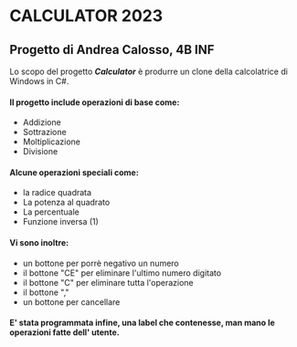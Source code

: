 # CALCULATOR 2023
## Progetto di Andrea Calosso, 4B INF
Lo scopo del progetto ***Calculator*** è produrre un clone della  calcolatrice di Windows in C#.
#### Il progetto include operazioni di base come:
- Addizione
- Sottrazione
- Moltiplicazione
- Divisione

#### Alcune operazioni speciali come: 
- la radice quadrata
- La potenza al quadrato
- La percentuale
- Funzione inversa (1\)

#### Vi sono inoltre: 
- un bottone per porrè negativo un numero
- il bottone "CE" per eliminare l'ultimo numero digitato
- il bottone "C" per eliminare tutta l'operazione
- il bottone ","
- un bottone per cancellare

#### E' stata programmata infine, una label che contenesse, man mano le operazioni fatte dell' utente.


